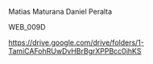 Matias Maturana Daniel Peralta 

WEB_009D


https://drive.google.com/drive/folders/1-TamiCAFohRUwDvHBrBgrXPPBcc0ihKS
